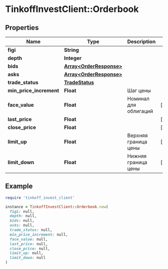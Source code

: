 # TinkoffInvestClient::Orderbook

## Properties

| Name | Type | Description | Notes |
| ---- | ---- | ----------- | ----- |
| **figi** | **String** |  |  |
| **depth** | **Integer** |  |  |
| **bids** | [**Array&lt;OrderResponse&gt;**](OrderResponse.md) |  |  |
| **asks** | [**Array&lt;OrderResponse&gt;**](OrderResponse.md) |  |  |
| **trade_status** | [**TradeStatus**](TradeStatus.md) |  |  |
| **min_price_increment** | **Float** | Шаг цены |  |
| **face_value** | **Float** | Номинал для облигаций | [optional] |
| **last_price** | **Float** |  | [optional] |
| **close_price** | **Float** |  | [optional] |
| **limit_up** | **Float** | Верхняя граница цены | [optional] |
| **limit_down** | **Float** | Нижняя граница цены | [optional] |

## Example

```ruby
require 'tinkoff_invest_client'

instance = TinkoffInvestClient::Orderbook.new(
  figi: null,
  depth: null,
  bids: null,
  asks: null,
  trade_status: null,
  min_price_increment: null,
  face_value: null,
  last_price: null,
  close_price: null,
  limit_up: null,
  limit_down: null
)
```

